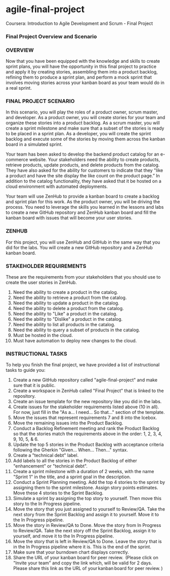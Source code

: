 # agile-final-project
Coursera: Introduction to Agile Development and Scrum - Final Project
### Final Project Overview and Scenario
### OVERVIEW

Now that you have been equipped with the knowledge and skills to create sprint plans, you will have the opportunity in this final project to practice and apply it by creating stories, assembling them into a product backlog, refining them to produce a sprint plan, and perform a mock sprint that involves moving stories across your kanban board as your team would do in a real sprint.  

### FINAL PROJECT SCENARIO  

In this scenario, you will play the roles of a product owner, scrum master, and developer. As a product owner, you will create stories for your team and organize these stories into a product backlog. As a scrum master, you will create a sprint milestone and make sure that a subset of the stories is ready to be placed in a sprint plan. As a developer, you will create the sprint backlog and execute some of the stories by moving them across the kanban board in a simulated sprint. 

Your team has been asked to develop the backend product catalog for an e-commerce website. Your stakeholders need the ability to create products, retrieve products, update products, and delete products from the catalog. They have also asked for the ability for customers to indicate that they "like a product and have the site display the like count on the product page.” In addition to the catalog functionality, they have asked that it be hosted on a cloud environment with automated deployments. 

Your team will use ZenHub to provide a kanban board to create a backlog and sprint plan for this work. As the product owner, you will be driving the process. You need to leverage the skills you learned in the lessons and labs to create a new GitHub repository and ZenHub kanban board and fill the kanban board with issues that will become your user stories. 

### ZENHUB  

For this project, you will use ZenHub and GitHub in the same way that you did for the labs. You will create a new GitHub repository and a ZenHub kanban board.  

### STAKEHOLDER REQUIREMENTS 

These are the requirements from your stakeholders that you should use to create the user stories in ZenHub. 

1. Need the ability to create a product in the catalog.
2. Need the ability to retrieve a product from the catalog.
3. Need the ability to update a product in the catalog.
4. Need the ability to delete a product from the catalog.
5. Need the ability to "Like" a product in the catalog.
6. Need the ability to "Dislike" a product in the catalog.
7. Need the ability to list all products in the catalog.
8. Need the ability to query a subset of products in the catalog.
9. Must be hosted in the cloud.
10. Must have automation to deploy new changes to the cloud. 

### INSTRUCTIONAL TASKS  

To help you finish the final project, we have provided a list of instructional tasks to guide you:  

1. Create a new GitHub repository called "agile-final-project" and make sure that it is public.
2. Create a workspace in ZenHub called "Final Project" that is linked to the repository.
3. Create an issue template for the new repository like you did in the labs.
4. Create issues for the stakeholder requirements listed above (10 in all). For now, just fill in the "As a... I need... So that..." section of the template.
5. Move the issues that represent requirements 7 and 8 into the Icebox.
6. Move the remaining issues into the Product Backlog.
7. Conduct a Backlog Refinement meeting and rank the Product Backlog so that the stories match the requirements above in the order: 1, 2, 3, 4, 9, 10, 5, & 6.
8. Update the top 5 stories in the Product Backlog with acceptance criteria following the Gherkin "Given... When... Then..." syntax.
9. Create a "technical debt" label.
10. Add labels to all the stories in the Product Backlog of either "enhancement" or "technical debt".
11. Create a sprint milestone with a duration of 2 weeks, with the name "Sprint 1" in the title, and a sprint goal in the description.
12. Conduct a Sprint Planning meeting. Add the top 4 stories to the sprint by assigning them to the sprint milestone. Assign story points estimates.  Move these 4 stories to the Sprint Backlog.
13. Simulate a sprint by assigning the top story to yourself. Then move this story to the In Progress pipeline.
14. Move the story that you just assigned to yourself to Review/QA. Take the next story from the Sprint Backlog and assign it to yourself.  Move it to the In Progress pipeline.
15. Move the story in Review/QA to Done. Move the story from In Progress to Review/QA. Take the next story off the Sprint Backlog, assign it to yourself, and move it to the In Progress pipeline.
16. Move the story that is left in Review/QA to Done. Leave the story that is in the In Progress pipeline where it is. This is the end of the sprint.
17. Make sure that your burndown chart displays correctly.
18. Share the URL of your kanban board for peer review.  (Please click on "Invite your team" and copy the link which, will be valid for 2 days. Please share this link as the URL of your kanban board for peer review. )

